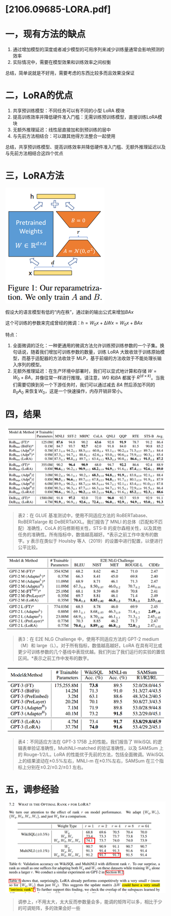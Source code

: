 ##

# [2106.09685-LORA.pdf]


# 一，现有方法的缺点

1. 通过增加模型的深度或者减少模型的可用序列来减少训练量通常会影响预测的效率
2. 实际情况中，需要在模型效果和训练效率之间权衡

总结，简单说就是不好用，需要考虑的东西比较多而且效果没保证



# 二，LoRA的优点

1. 共享预训练模型：不同任务可以有不同的小型 LoRA 模块
2. 提高训练效率并降低硬件准入门槛：无需训练预训练模型，直接训练LoRA模块
3. 无额外推理延迟：线性层直接加和到预训练的层中
4. 与先前方法相结合：可以跟其他得方法整合一起使用

总结，共享预训练模型、提高训练效率并降低硬件准入门槛、无额外推理延迟以及与先前方法相结合这四个优点



# 三，LoRA方法

![table2](./pic/LoRA-figure1.png)

假设大的语言模型有低的“内在秩”，通过新的输出公式来增加$BAx$

这个可训练的参数来完成曾经的微调：$h = W_0x + ∆Wx = W_0x + BAx$

特点：

1. 全面微调的泛化：一种更通用的微调方法允许训练预训练参数的一个子集。换句话说，随着我们增加可训练参数的数量，训练 LoRA 大致收敛于训练原始模型，而基于适配器的方法收敛于 MLP，基于前缀的方法收敛于不能处理长输入序列的模型。
2. 无额外推理延迟：在生产环境中部署时，我们可以显式地计算和存储 $W = W_0 + BA$，并像往常一样进行推理。请注意，$W0$ 和$BA$ 都属于 $R^(d×k)$。当我们需要切换到另一个下游任务时，我们可以通过减去 $BA$ 然后添加不同的 $B_0A_0$ 来恢复$W_0$，这是一个快速操作，内存开销非常小。

# 四，结果

![table2](./pic/LoRA-table2.png)

> 表2：在 GLUE 基准测试中，使用不同适应方法的 RoBERTabase、RoBERTalarge 和 DeBERTaXXL。我们报告了 MNLI 的总体（匹配和不匹配）准确性，CoLA 的马修斯相关性，STS-B 的皮尔森相关性，以及其他任务的准确性。所有指标中，数值越高越好。*表示之前工作中发布的数字。y 表示在类似于 Houlsby 等人（2019）的设置中进行配置，以便进行公平比较。

![table3](./pic/LoRA-table3.png)

> 表3：在 E2E NLG Challenge 中，使用不同适应方法的 GPT-2 medium（M）和 large（L）。对于所有指标，数值越高越好。LoRA 在具有可比或更少可训练参数的几个基线中表现优越。我们列出了我们运行的实验的置信区间。*表示之前工作中发布的数字。

![table4](./pic/LoRA-table4.png)

> 表4：不同适应方法在 GPT-3 175B 上的性能。我们报告了 WikiSQL 的逻辑表单验证准确性，MultiNLI-matched 的验证准确性，以及 SAMSum 上的 Rouge-1/2/L。LoRA 的性能优于先前的方法，包括全面微调。WikiSQL 上的结果波动在±0.5%左右，MNLI-m 在±0.1%左右，SAMSum 在三个指标上分别在±0.2/±0.2/±0.1 左右。



# 五，调参经验

![experment1](./pic/LoRA-experment1.png)

> 调参上，r不用太大，太大反而参数量会多，能调的矩阵可以多，相比于少的可调矩阵，多的效果会好一些

